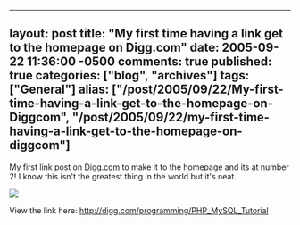   ---
  layout: post
  title: "My first time having a link get to the homepage on Digg.com"
  date: 2005-09-22 11:36:00 -0500
  comments: true
  published: true
  categories: ["blog", "archives"]
  tags: ["General"]
  alias: ["/post/2005/09/22/My-first-time-having-a-link-get-to-the-homepage-on-Diggcom", "/post/2005/09/22/my-first-time-having-a-link-get-to-the-homepage-on-diggcom"]
  ---
<!-- more -->
<P>My first link post on <A href="http://digg.com/">Digg.com</A> to make it to the homepage and its at number 2! I know this isn't the greatest thing in the world but it's neat.</P>
<P><IMG src="/Blog/images/44/r_digg_ScreenShots.png" border=0></P>
<P>View the link here: <A href="http://digg.com/programming/PHP_MySQL_Tutorial">http://digg.com/programming/PHP_MySQL_Tutorial</A></P>
